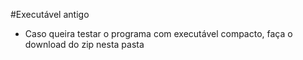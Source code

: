 #Executável antigo
- Caso queira testar o programa com executável compacto, faça o download do zip nesta pasta
